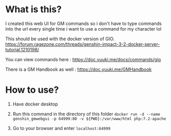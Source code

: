 # What is this?
I created this web UI for GM commands so i don't have to type commands into the url every single time i want to use a command for my character lol

This should be used with the docker version of GIO.
https://forum.ragezone.com/threads/genshin-impact-3-2-docker-server-tutorial.1210198/


You can view commands here : https://doc.yuuki.me/docs/commands/gio

There is a GM Handbook as well : https://doc.yuuki.me/GMHandbook

# How to use?
1. Have docker desktop
2. Run this command in the directory of this folder
   `docker run -d --name genshin_gmwebgui -p 64999:80 -v ${PWD}:/var/www/html php:7.2-apache`

3. Go to your browser and enter `localhost:64999`
